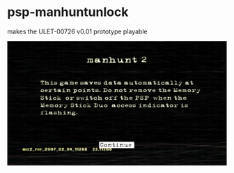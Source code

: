 # psp-manhuntunlock
makes the ULET-00726 v0.01 prototype playable


![ref0](https://github.com/Freakler/psp-manhuntunlock/raw/master/ULET00726_00000.jpg)
